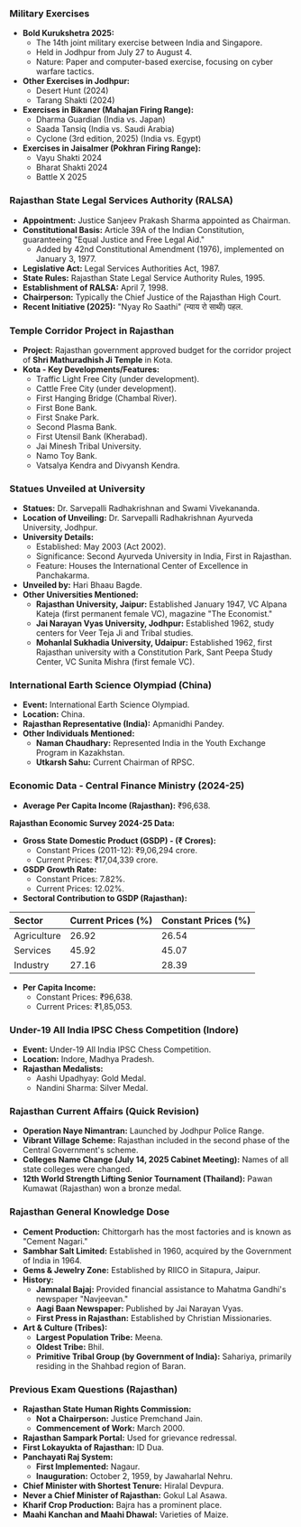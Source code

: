 ### Military Exercises

*   **Bold Kurukshetra 2025:**
    *   The 14th joint military exercise between India and Singapore.
    *   Held in Jodhpur from July 27 to August 4.
    *   Nature: Paper and computer-based exercise, focusing on cyber warfare tactics.
*   **Other Exercises in Jodhpur:**
    *   Desert Hunt (2024)
    *   Tarang Shakti (2024)
*   **Exercises in Bikaner (Mahajan Firing Range):**
    *   Dharma Guardian (India vs. Japan)
    *   Saada Tansiq (India vs. Saudi Arabia)
    *   Cyclone (3rd edition, 2025) (India vs. Egypt)
*   **Exercises in Jaisalmer (Pokhran Firing Range):**
    *   Vayu Shakti 2024
    *   Bharat Shakti 2024
    *   Battle X 2025

### Rajasthan State Legal Services Authority (RALSA)

*   **Appointment:** Justice Sanjeev Prakash Sharma appointed as Chairman.
*   **Constitutional Basis:** Article 39A of the Indian Constitution, guaranteeing "Equal Justice and Free Legal Aid."
    *   Added by 42nd Constitutional Amendment (1976), implemented on January 3, 1977.
*   **Legislative Act:** Legal Services Authorities Act, 1987.
*   **State Rules:** Rajasthan State Legal Service Authority Rules, 1995.
*   **Establishment of RALSA:** April 7, 1998.
*   **Chairperson:** Typically the Chief Justice of the Rajasthan High Court.
*   **Recent Initiative (2025):** "Nyay Ro Saathi" (न्याय रो साथी) पहल.

### Temple Corridor Project in Rajasthan

*   **Project:** Rajasthan government approved budget for the corridor project of **Shri Mathuradhish Ji Temple** in Kota.
*   **Kota - Key Developments/Features:**
    *   Traffic Light Free City (under development).
    *   Cattle Free City (under development).
    *   First Hanging Bridge (Chambal River).
    *   First Bone Bank.
    *   First Snake Park.
    *   Second Plasma Bank.
    *   First Utensil Bank (Kherabad).
    *   Jai Minesh Tribal University.
    *   Namo Toy Bank.
    *   Vatsalya Kendra and Divyansh Kendra.

### Statues Unveiled at University

*   **Statues:** Dr. Sarvepalli Radhakrishnan and Swami Vivekananda.
*   **Location of Unveiling:** Dr. Sarvepalli Radhakrishnan Ayurveda University, Jodhpur.
*   **University Details:**
    *   Established: May 2003 (Act 2002).
    *   Significance: Second Ayurveda University in India, First in Rajasthan.
    *   Feature: Houses the International Center of Excellence in Panchakarma.
*   **Unveiled by:** Hari Bhaau Bagde.
*   **Other Universities Mentioned:**
    *   **Rajasthan University, Jaipur:** Established January 1947, VC Alpana Kateja (first permanent female VC), magazine "The Economist."
    *   **Jai Narayan Vyas University, Jodhpur:** Established 1962, study centers for Veer Teja Ji and Tribal studies.
    *   **Mohanlal Sukhadia University, Udaipur:** Established 1962, first Rajasthan university with a Constitution Park, Sant Peepa Study Center, VC Sunita Mishra (first female VC).

### International Earth Science Olympiad (China)

*   **Event:** International Earth Science Olympiad.
*   **Location:** China.
*   **Rajasthan Representative (India):** Apmanidhi Pandey.
*   **Other Individuals Mentioned:**
    *   **Naman Chaudhary:** Represented India in the Youth Exchange Program in Kazakhstan.
    *   **Utkarsh Sahu:** Current Chairman of RPSC.

### Economic Data - Central Finance Ministry (2024-25)

*   **Average Per Capita Income (Rajasthan):** ₹96,638.

**Rajasthan Economic Survey 2024-25 Data:**

*   **Gross State Domestic Product (GSDP) - (₹ Crores):**
    *   Constant Prices (2011-12): ₹9,06,294 crore.
    *   Current Prices: ₹17,04,339 crore.
*   **GSDP Growth Rate:**
    *   Constant Prices: 7.82%.
    *   Current Prices: 12.02%.
*   **Sectoral Contribution to GSDP (Rajasthan):**

| Sector    | Current Prices (%) | Constant Prices (%) |
| :-------- | :----------------- | :------------------ |
| Agriculture | 26.92              | 26.54               |
| Services  | 45.92              | 45.07               |
| Industry  | 27.16              | 28.39               |

*   **Per Capita Income:**
    *   Constant Prices: ₹96,638.
    *   Current Prices: ₹1,85,053.

### Under-19 All India IPSC Chess Competition (Indore)

*   **Event:** Under-19 All India IPSC Chess Competition.
*   **Location:** Indore, Madhya Pradesh.
*   **Rajasthan Medalists:**
    *   Aashi Upadhyay: Gold Medal.
    *   Nandini Sharma: Silver Medal.

### Rajasthan Current Affairs (Quick Revision)

*   **Operation Naye Nimantran:** Launched by Jodhpur Police Range.
*   **Vibrant Village Scheme:** Rajasthan included in the second phase of the Central Government's scheme.
*   **Colleges Name Change (July 14, 2025 Cabinet Meeting):** Names of all state colleges were changed.
*   **12th World Strength Lifting Senior Tournament (Thailand):** Pawan Kumawat (Rajasthan) won a bronze medal.

### Rajasthan General Knowledge Dose

*   **Cement Production:** Chittorgarh has the most factories and is known as "Cement Nagari."
*   **Sambhar Salt Limited:** Established in 1960, acquired by the Government of India in 1964.
*   **Gems & Jewelry Zone:** Established by RIICO in Sitapura, Jaipur.
*   **History:**
    *   **Jamnalal Bajaj:** Provided financial assistance to Mahatma Gandhi's newspaper "Navjeevan."
    *   **Aagi Baan Newspaper:** Published by Jai Narayan Vyas.
    *   **First Press in Rajasthan:** Established by Christian Missionaries.
*   **Art & Culture (Tribes):**
    *   **Largest Population Tribe:** Meena.
    *   **Oldest Tribe:** Bhil.
    *   **Primitive Tribal Group (by Government of India):** Sahariya, primarily residing in the Shahbad region of Baran.

### Previous Exam Questions (Rajasthan)

*   **Rajasthan State Human Rights Commission:**
    *   **Not a Chairperson:** Justice Premchand Jain.
    *   **Commencement of Work:** March 2000.
*   **Rajasthan Sampark Portal:** Used for grievance redressal.
*   **First Lokayukta of Rajasthan:** ID Dua.
*   **Panchayati Raj System:**
    *   **First Implemented:** Nagaur.
    *   **Inauguration:** October 2, 1959, by Jawaharlal Nehru.
*   **Chief Minister with Shortest Tenure:** Hiralal Devpura.
*   **Never a Chief Minister of Rajasthan:** Gokul Lal Asawa.
*   **Kharif Crop Production:** Bajra has a prominent place.
*   **Maahi Kanchan and Maahi Dhawal:** Varieties of Maize.